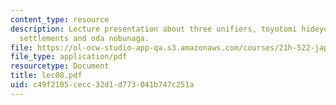 ```yaml
---
content_type: resource
description: Lecture presentation about three unifiers, toyotomi hideyoshi, political
  settlements and oda nobunaga.
file: https://ol-ocw-studio-app-qa.s3.amazonaws.com/courses/21h-522-japan-in-the-age-of-the-samurai-history-and-film-fall-2006/c49f2105cecc32d1d773041b747c251a_lec08.pdf
file_type: application/pdf
resourcetype: Document
title: lec08.pdf
uid: c49f2105-cecc-32d1-d773-041b747c251a
---
```

